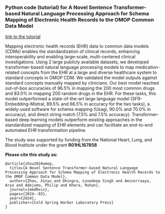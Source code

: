 ### Python code (tutorial) for **A Novel Sentence Transformer-based Natural Language Processing Approach for Schema Mapping of Electronic Health Records to the OMOP Common Data Model**

[link to the tutorial](https://github.com/CarDS-Yale/Schema_Mapping_to_OMOP/blob/main/tutorial.ipynb)

Mapping electronic health records (EHR) data to common data models (CDMs) enables the standardization of clinical records, enhancing interoperability and enabling large-scale, multi-centered clinical investigations. Using 2 large publicly available datasets, we developed transformer-based natural language processing models to map medication-related concepts from the EHR at a large and diverse healthcare system to standard concepts in OMOP CDM. We validated the model outputs against standard concepts manually mapped by clinicians. Our best model reached out-of-box accuracies of 96.5% in mapping the 200 most common drugs and 83.0% in mapping 200 random drugs in the EHR. For these tasks, this model outperformed a state-of-the-art large language model (SFR-Embedding-Mistral, 89.5% and 66.5% in accuracy for the two tasks), a widely-used software for schema mapping (Usagi, 90.0% and 70.0% in accuracy), and direct string match (7.5% and 7.5% accuracy). Transformer-based deep learning models outperform existing approaches in the standardized mapping of EHR elements and can facilitate an end-to-end automated EHR transformation pipeline.  

The study was supported by funding from the National Heart, Lung, and Blood Institute under the grant **R01HL167858**

**Please cite this study as:**
```
@article{zhou2024omop,
  title={A Novel Sentence Transformer-based Natural Language Processing Approach for Schema Mapping of Electronic Health Records to the OMOP Common Data Model},
  author={Zhou, Xinyu and Dhingra, Lovedeep Singh and Aminorroaya, Arya and Adejumo, Philip and Khera, Rohan},
  journal={medRxiv},
  pages={2024--03},
  year={2024},
  publisher={Cold Spring Harbor Laboratory Press}
}
```